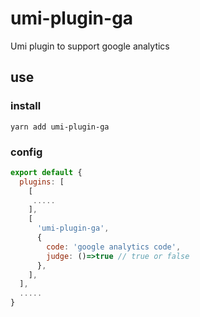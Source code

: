 # umi-plugin-ga

Umi plugin to support google analytics

## use

### install

`yarn add umi-plugin-ga`

### config

```js
export default {
  plugins: [
    [
     .....
    ],
    [
      'umi-plugin-ga',
      {
        code: 'google analytics code',
        judge: ()=>true // true or false
      },
    ],
  ],
  .....
}
```

